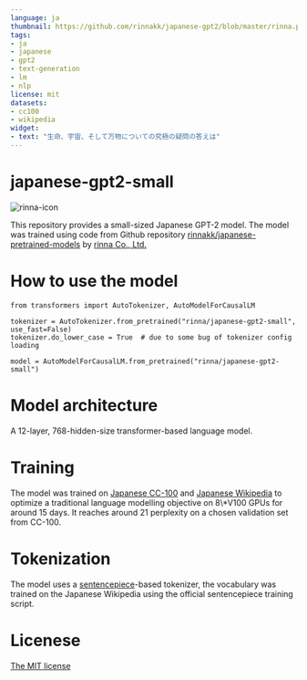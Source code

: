 ```yaml
---
language: ja
thumbnail: https://github.com/rinnakk/japanese-gpt2/blob/master/rinna.png
tags:
- ja
- japanese
- gpt2
- text-generation
- lm
- nlp
license: mit
datasets:
- cc100
- wikipedia
widget:
- text: "生命、宇宙、そして万物についての究極の疑問の答えは"
---
```


# japanese-gpt2-small

![rinna-icon](./rinna.png)

This repository provides a small-sized Japanese GPT-2 model. The model was trained using code from Github repository [rinnakk/japanese-pretrained-models](https://github.com/rinnakk/japanese-pretrained-models) by [rinna Co., Ltd.](https://corp.rinna.co.jp/)

# How to use the model

~~~~
from transformers import AutoTokenizer, AutoModelForCausalLM

tokenizer = AutoTokenizer.from_pretrained("rinna/japanese-gpt2-small", use_fast=False)
tokenizer.do_lower_case = True  # due to some bug of tokenizer config loading

model = AutoModelForCausalLM.from_pretrained("rinna/japanese-gpt2-small")
~~~~

# Model architecture
A 12-layer, 768-hidden-size transformer-based language model.

# Training
The model was trained on [Japanese CC-100](http://data.statmt.org/cc-100/ja.txt.xz) and [Japanese Wikipedia](https://dumps.wikimedia.org/other/cirrussearch) to optimize a traditional language modelling objective on 8\\*V100 GPUs for around 15 days. It reaches around 21 perplexity on a chosen validation set from CC-100.

# Tokenization
The model uses a [sentencepiece](https://github.com/google/sentencepiece)-based tokenizer, the vocabulary was trained on the Japanese Wikipedia using the official sentencepiece training script.

# Licenese
[The MIT license](https://opensource.org/licenses/MIT)
